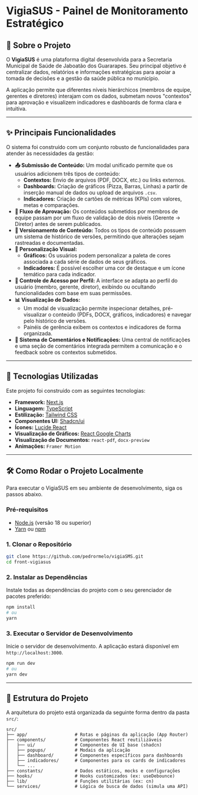 # VigiaSUS - Painel de Monitoramento Estratégico

## 🎯 Sobre o Projeto

O **VigiaSUS** é uma plataforma digital desenvolvida para a Secretaria Municipal de Saúde de Jaboatão dos Guararapes. Seu principal objetivo é centralizar dados, relatórios e informações estratégicas para apoiar a tomada de decisões e a gestão da saúde pública no município.

A aplicação permite que diferentes níveis hierárchicos (membros de equipe, gerentes e diretores) interajam com os dados, submetam novos "contextos" para aprovação e visualizem indicadores e dashboards de forma clara e intuitiva.

-----

## ✨ Principais Funcionalidades

O sistema foi construído com um conjunto robusto de funcionalidades para atender às necessidades da gestão:

  * **📤 Submissão de Conteúdo:** Um modal unificado permite que os usuários adicionem três tipos de conteúdo:
      * **Contextos:** Envio de arquivos (PDF, DOCX, etc.) ou links externos.
      * **Dashboards:** Criação de gráficos (Pizza, Barras, Linhas) a partir de inserção manual de dados ou upload de arquivos `.csv`.
      * **Indicadores:** Criação de cartões de métricas (KPIs) com valores, metas e comparações.
  * **🔄 Fluxo de Aprovação:** Os conteúdos submetidos por membros de equipe passam por um fluxo de validação de dois níveis (Gerente → Diretor) antes de serem publicados.
  * **📜 Versionamento de Conteúdo:** Todos os tipos de conteúdo possuem um sistema de histórico de versões, permitindo que alterações sejam rastreadas e documentadas.
  * **🎨 Personalização Visual:**
      * **Gráficos:** Os usuários podem personalizar a paleta de cores associada a cada série de dados de seus gráficos.
      * **Indicadores:** É possível escolher uma cor de destaque e um ícone temático para cada indicador.
  * **👥 Controle de Acesso por Perfil:** A interface se adapta ao perfil do usuário (membro, gerente, diretor), exibindo ou ocultando funcionalidades com base em suas permissões.
  * **📊 Visualização de Dados:**
      * Um modal de visualização permite inspecionar detalhes, pré-visualizar o conteúdo (PDFs, DOCX, gráficos, indicadores) e navegar pelo histórico de versões.
      * Painéis de gerência exibem os contextos e indicadores de forma organizada.
  * **💬 Sistema de Comentários e Notificações:** Uma central de notificações e uma seção de comentários integrada permitem a comunicação e o feedback sobre os contextos submetidos.

-----

## 🚀 Tecnologias Utilizadas

Este projeto foi construído com as seguintes tecnologias:

  * **Framework:** [Next.js](https://nextjs.org/)
  * **Linguagem:** [TypeScript](https://www.typescriptlang.org/)
  * **Estilização:** [Tailwind CSS](https://tailwindcss.com/)
  * **Componentes UI:** [Shadcn/ui](https://ui.shadcn.com/)
  * **Ícones:** [Lucide React](https://lucide.dev/)
  * **Visualização de Gráficos:** [React Google Charts](https://www.react-google-charts.com/)
  * **Visualização de Documentos:** `react-pdf`, `docx-preview`
  * **Animações:** `Framer Motion`

-----

## 🛠️ Como Rodar o Projeto Localmente

Para executar o VigiaSUS em seu ambiente de desenvolvimento, siga os passos abaixo.

### Pré-requisitos

  * [Node.js](https://nodejs.org/en/) (versão 18 ou superior)
  * [Yarn](https://yarnpkg.com/) ou [npm](https://www.npmjs.com/)

### 1\. Clonar o Repositório

```bash
git clone https://github.com/pedrormelo/vigiaSMS.git
cd front-vigiasus
```

### 2\. Instalar as Dependências

Instale todas as dependências do projeto com o seu gerenciador de pacotes preferido:

```bash
npm install
# ou
yarn
```

### 3\. Executar o Servidor de Desenvolvimento

Inicie o servidor de desenvolvimento. A aplicação estará disponível em `http://localhost:3000`.

```bash
npm run dev
# ou
yarn dev
```

-----

## 📁 Estrutura do Projeto

A arquitetura do projeto está organizada da seguinte forma dentro da pasta `src/`:

```
src/
├── app/                  # Rotas e páginas da aplicação (App Router)
├── components/           # Componentes React reutilizáveis
│   ├── ui/               # Componentes de UI base (shadcn)
│   ├── popups/           # Modais da aplicação
│   ├── dashboard/        # Componentes específicos para dashboards
│   ├── indicadores/      # Componentes para os cards de indicadores
│   └── ...
├── constants/            # Dados estáticos, mocks e configurações
├── hooks/                # Hooks customizados (ex: useDebounce)
├── lib/                  # Funções utilitárias (ex: cn)
└── services/             # Lógica de busca de dados (simula uma API)
```
